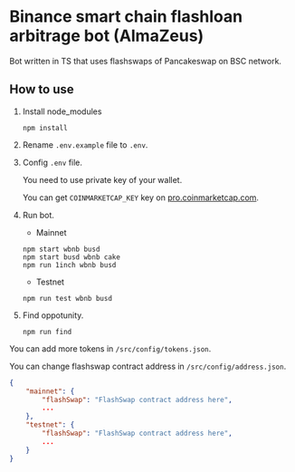 # Binance smart chain flashloan arbitrage bot (AlmaZeus)

Bot written in TS that uses flashswaps of Pancakeswap on BSC network.

## How to use

1. Install node_modules
    ```
    npm install
    ```
2. Rename `.env.example` file to `.env`.
3. Config `.env` file.

    You need to use private key of your wallet.

    You can get `COINMARKETCAP_KEY` key on [pro.coinmarketcap.com](https://pro.coinmarketcap.com/).

4. Run bot.

    - Mainnet
    ```
    npm start wbnb busd
    npm start busd wbnb cake
    npm run 1inch wbnb busd
    ```
    - Testnet
    ```
    npm run test wbnb busd
    ```

5. Find oppotunity.

    ```
    npm run find
    ```

You can add more tokens in `/src/config/tokens.json`.

You can change flashswap contract address in `/src/config/address.json`.
```json
{
    "mainnet": {
        "flashSwap": "FlashSwap contract address here",
        ...
    },
    "testnet": {
        "flashSwap": "FlashSwap contract address here",
        ...
    }
}
```